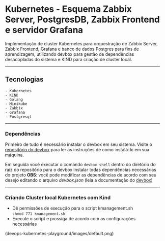 # Kubernetes - Esquema Zabbix Server, PostgresDB, Zabbix Frontend e servidor Grafana
Implementação de cluster Kubernetes para orquestração de Zabbix Server, Zabbix Frontend, Grafana e banco de dados Postgres para fins de aprendizagem, utilizando devbox para gestão de dependências desacopladas do sistema e KIND para criação de cluster local.

---

## Tecnologias

    - Kubernetes
    - KIND
    - Golang
    - Minikube 
    - Zabbix 
    - Grafana
    - Postgresql
---

### Dependências

Primeiro de tudo é necessário instalar o devbox em seu sistema. 
Visite o [repositório do devbox](https://github.com/jetify-com/devbox) para ler as instruções de como instalá-lo em sua máquina. 

Em seguida você executar o comando ```devbox shell``` dentro do diretório do raíz do repositório para o devbox instalar todas dependências necessárias do projeto 
**OBS**: você pode modificar as dependências de acordo com seu desejo editando o arquivo *devbox.json* (leia a documentação do [devbox](https://www.jetify.com/docs/devbox/))

---

### Criando Cluster local Kubernetes com Kind

- Dê permissões de execução para o script kmanagement.sh  
    ``chmod 771 kmanagement.sh`` 
- Execute o script e prossiga de acordo com as configurações necessárias 

(devops-kubernetes-playground/images/default.png)
